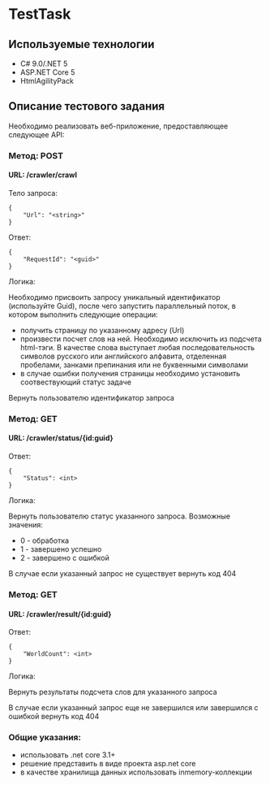 # TestTask

## Используемые технологии
- C# 9.0/.NET 5
- ASP.NET Core 5
- HtmlAgilityPack

## Описание тестового задания
Необходимо реализовать веб-приложение, предоставляющее следующее API:

### Метод: POST
#### URL: /crawler/crawl

Тело запроса:

    {
        "Url": "<string>"
    }

Ответ:

    {
        "RequestId": "<guid>"
    }

Логика:

Необходимо присвоить запросу уникальный идентификатор (используйте Guid), после чего запустить параллельный поток, в котором выполнить следующие операции:
- получить страницу по указанному адресу (Url)
- произвести посчет слов на ней. Необходимо исключить из подсчета html-тэги. В качестве слова выступает любая последовательность символов русского или английского алфавита, отделенная пробелами, занками препинания или не буквенными символами
- в случае ошибки получения страницы необходимо установить соотвествующий статус задаче

Вернуть пользователю идентификатор запроса

### Метод: GET

#### URL: /crawler/status/{id:guid}

Ответ:

    {
        "Status": <int>
    }

Логика:

Вернуть пользователю статус указанного запроса.
Возможные значения:
  - 0 - обработка
  - 1 - завершено успешно
  - 2 - завершено с ошибкой

В случае если указанный запрос не существует вернуть код 404

### Метод: GET

#### URL: /crawler/result/{id:guid}

Ответ:

    {
        "WorldCount": <int>   
    }

Логика:

Вернуть результаты подсчета слов для указанного запроса

В случае если указанный запрос еще не завершился или завершился с ошибкой вернуть код 404

### Общие указания:
- использовать .net core 3.1+
- решение представить в виде проекта asp.net core
- в качестве хранилища данных использовать inmemory-коллекции
